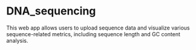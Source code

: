 # DNA_sequencing
This web app allows users to upload sequence data and visualize various sequence-related metrics, including sequence length and GC content analysis.
